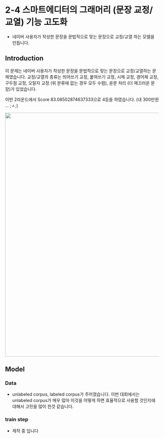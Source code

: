 # 2-4 스마트에디터의 그래머리 (문장 교정/교열) 기능 고도화

- 네이버 사용자가 작성한 문장을 문법적으로 맞는 문장으로 교정/교열 하는 모델을 만듭니다.

## Introduction
이 문제는 네이버 사용자가 작성한 문장을 문법적으로 맞는 문장으로 교정/교열하는 문제였습니다. 교정/교열의 종류는 띄어쓰기 교정, 붙여쓰기 교정, 시제 교정, 경어체 교정, 구두점 교정, 오탈자 교정 (위 분류에 없는 경우 모두 수렴), 윤문 처리 (더 매끄러운 문장)가 있었습니다.


이번 2라운드에서 Score 83.08502874637333으로 4등을 하였습니다. (내 300만원 ... ;ㅅ;)

<img width = "800" src = "https://user-images.githubusercontent.com/43025347/124918821-71f70c00-e030-11eb-980b-7571832a9e49.png">


## Model

### Data
- unlabeled corpus, labeled corpus가 주어졌습니다. 이번 대회에서는 unlabeled corpus가 매우 많아 이것을 어떻게 하면 효율적으로 사용할 것인지에 대해서 고민을 많이 한것 같습니다.

### train step
- 제작 중 입니다

